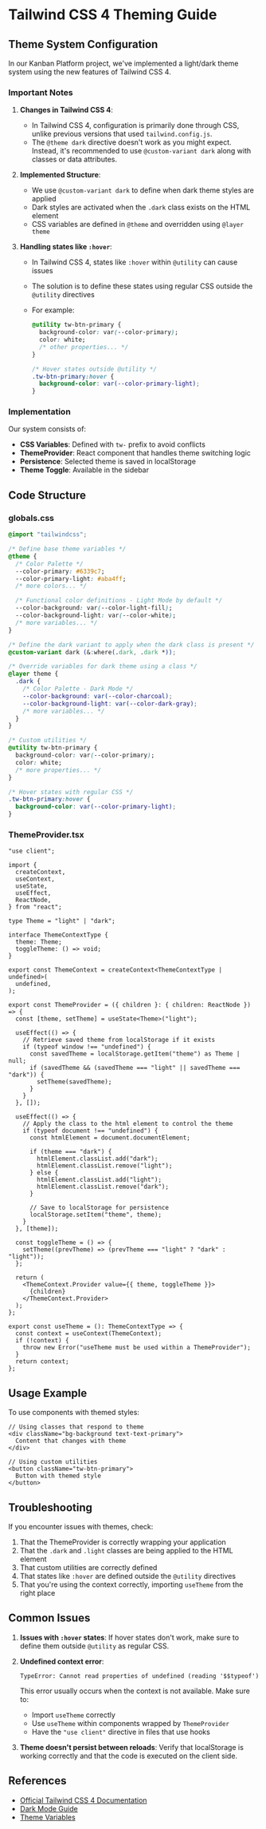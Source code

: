 # Tailwind CSS 4 Theming Guide

## Theme System Configuration

In our Kanban Platform project, we've implemented a light/dark theme system using the new features of Tailwind CSS 4.

### Important Notes

1. **Changes in Tailwind CSS 4**:

   - In Tailwind CSS 4, configuration is primarily done through CSS, unlike previous versions that used `tailwind.config.js`.
   - The `@theme dark` directive doesn't work as you might expect. Instead, it's recommended to use `@custom-variant dark` along with classes or data attributes.

2. **Implemented Structure**:

   - We use `@custom-variant dark` to define when dark theme styles are applied
   - Dark styles are activated when the `.dark` class exists on the HTML element
   - CSS variables are defined in `@theme` and overridden using `@layer theme`

3. **Handling states like `:hover`**:
   - In Tailwind CSS 4, states like `:hover` within `@utility` can cause issues
   - The solution is to define these states using regular CSS outside the `@utility` directives
   - For example:

     ```css
     @utility tw-btn-primary {
       background-color: var(--color-primary);
       color: white;
       /* other properties... */
     }

     /* Hover states outside @utility */
     .tw-btn-primary:hover {
       background-color: var(--color-primary-light);
     }
     ```

### Implementation

Our system consists of:

- **CSS Variables**: Defined with `tw-` prefix to avoid conflicts
- **ThemeProvider**: React component that handles theme switching logic
- **Persistence**: Selected theme is saved in localStorage
- **Theme Toggle**: Available in the sidebar

## Code Structure

### globals.css

```css
@import "tailwindcss";

/* Define base theme variables */
@theme {
  /* Color Palette */
  --color-primary: #6339c7;
  --color-primary-light: #aba4ff;
  /* more colors... */

  /* Functional color definitions - Light Mode by default */
  --color-background: var(--color-light-fill);
  --color-background-light: var(--color-white);
  /* more variables... */
}

/* Define the dark variant to apply when the dark class is present */
@custom-variant dark (&:where(.dark, .dark *));

/* Override variables for dark theme using a class */
@layer theme {
  .dark {
    /* Color Palette - Dark Mode */
    --color-background: var(--color-charcoal);
    --color-background-light: var(--color-dark-gray);
    /* more variables... */
  }
}

/* Custom utilities */
@utility tw-btn-primary {
  background-color: var(--color-primary);
  color: white;
  /* more properties... */
}

/* Hover states with regular CSS */
.tw-btn-primary:hover {
  background-color: var(--color-primary-light);
}
```

### ThemeProvider.tsx

```tsx
"use client";

import {
  createContext,
  useContext,
  useState,
  useEffect,
  ReactNode,
} from "react";

type Theme = "light" | "dark";

interface ThemeContextType {
  theme: Theme;
  toggleTheme: () => void;
}

export const ThemeContext = createContext<ThemeContextType | undefined>(
  undefined,
);

export const ThemeProvider = ({ children }: { children: ReactNode }) => {
  const [theme, setTheme] = useState<Theme>("light");

  useEffect(() => {
    // Retrieve saved theme from localStorage if it exists
    if (typeof window !== "undefined") {
      const savedTheme = localStorage.getItem("theme") as Theme | null;
      if (savedTheme && (savedTheme === "light" || savedTheme === "dark")) {
        setTheme(savedTheme);
      }
    }
  }, []);

  useEffect(() => {
    // Apply the class to the html element to control the theme
    if (typeof document !== "undefined") {
      const htmlElement = document.documentElement;

      if (theme === "dark") {
        htmlElement.classList.add("dark");
        htmlElement.classList.remove("light");
      } else {
        htmlElement.classList.add("light");
        htmlElement.classList.remove("dark");
      }

      // Save to localStorage for persistence
      localStorage.setItem("theme", theme);
    }
  }, [theme]);

  const toggleTheme = () => {
    setTheme((prevTheme) => (prevTheme === "light" ? "dark" : "light"));
  };

  return (
    <ThemeContext.Provider value={{ theme, toggleTheme }}>
      {children}
    </ThemeContext.Provider>
  );
};

export const useTheme = (): ThemeContextType => {
  const context = useContext(ThemeContext);
  if (!context) {
    throw new Error("useTheme must be used within a ThemeProvider");
  }
  return context;
};
```

## Usage Example

To use components with themed styles:

```tsx
// Using classes that respond to theme
<div className="bg-background text-text-primary">
  Content that changes with theme
</div>

// Using custom utilities
<button className="tw-btn-primary">
  Button with themed style
</button>
```

## Troubleshooting

If you encounter issues with themes, check:

1. That the ThemeProvider is correctly wrapping your application
2. That the `.dark` and `.light` classes are being applied to the HTML element
3. That custom utilities are correctly defined
4. That states like `:hover` are defined outside the `@utility` directives
5. That you're using the context correctly, importing `useTheme` from the right place

## Common Issues

1. **Issues with `:hover` states**:
   If hover states don't work, make sure to define them outside `@utility` as regular CSS.

2. **Undefined context error**:

   ```
   TypeError: Cannot read properties of undefined (reading '$$typeof')
   ```

   This error usually occurs when the context is not available. Make sure to:

   - Import `useTheme` correctly
   - Use `useTheme` within components wrapped by `ThemeProvider`
   - Have the `"use client"` directive in files that use hooks

3. **Theme doesn't persist between reloads**:
   Verify that localStorage is working correctly and that the code is executed on the client side.

## References

- [Official Tailwind CSS 4 Documentation](https://tailwindcss.com/docs)
- [Dark Mode Guide](https://tailwindcss.com/docs/dark-mode)
- [Theme Variables](https://tailwindcss.com/docs/theme)
